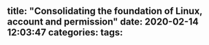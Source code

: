 title: "Consolidating the foundation of Linux, account and permission"
date: 2020-02-14 12:03:47
categories:
tags:
---
